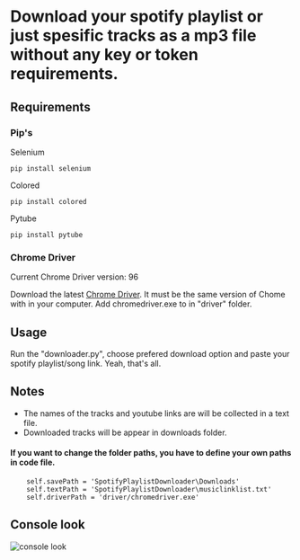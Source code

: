 # Download your spotify playlist or just spesific tracks as a mp3 file without any key or token requirements.

## Requirements

###  Pip's
Selenium
    
    pip install selenium

Colored 

    pip install colored
    
Pytube

    pip install pytube
### Chrome Driver
    
 Current Chrome Driver version: 96
 
 Download the latest [Chrome Driver](https://chromedriver.chromium.org/downloads). It must be the same version of Chome with in your computer.
 Add chromedriver.exe to in "driver" folder.
 
## Usage

Run the "downloader.py", choose prefered download option and paste your spotify playlist/song link. Yeah, that's all.
    
## Notes

- The names of the tracks and youtube links are will be collected in a text file.
- Downloaded tracks will be appear in downloads folder. 

#### If you want to change the folder paths, you have to define your own paths in code file.

        self.savePath = 'SpotifyPlaylistDownloader\Downloads'
        self.textPath = 'SpotifyPlaylistDownloader\musiclinklist.txt'
        self.driverPath = 'driver/chromedriver.exe'

## Console look

![console look](https://i.ibb.co/znCymsc/Ekran-g-r-nt-s-2021-12-26-140751.png)
